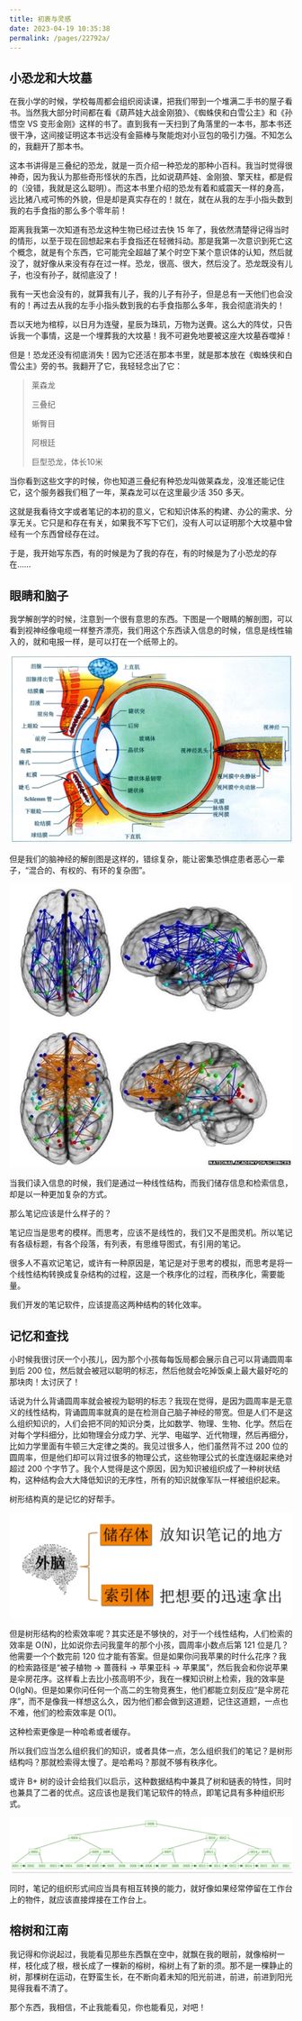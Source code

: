 ```yaml
---
title: 初衷与灵感
date: 2023-04-19 10:35:38
permalink: /pages/22792a/
---
```


## 小恐龙和大坟墓

在我小学的时候，学校每周都会组织阅读课，把我们带到一个堆满二手书的屋子看书。当然我大部分时间都在看《葫芦娃大战金刚狼》、《蜘蛛侠和白雪公主》和《孙悟空 VS 变形金刚》这样的书了。直到我有一天扫到了角落里的一本书，那本书还很干净，这间接证明这本书远没有金箍棒与聚能炮对小豆包的吸引力强。不知怎么的，我翻开了那本书。

这本书讲得是三叠纪的恐龙，就是一页介绍一种恐龙的那种小百科。我当时觉得很神奇，因为我认为那些奇形怪状的东西，比如说葫芦娃、金刚狼、擎天柱，都是假的（没错，我就是这么聪明）。而这本书里介绍的恐龙有着和威震天一样的身高，远比猪八戒可怖的外貌，但是却是真实存在的！就在，就在从我的左手小指头数到我的右手食指的那么多个零年前！

距离我我第一次知道有恐龙这种生物已经过去快 15 年了，我依然清楚得记得当时的情形，以至于现在回想起来右手食指还在轻微抖动。那是我第一次意识到死亡这个概念，就是有个东西，它可能完全超越了某个时空下某个意识体的认知，然后就没了，就好像从来没有存在过一样。恐龙，很高、很大，然后没了。恐龙既没有儿子，也没有孙子，就彻底没了！

我有一天也会没有的，就算我有儿子，我的儿子有孙子，但是总有一天他们也会没有的！再过去从我的左手小指头数到我的右手食指那么多年，我会彻底消失的！

吾以天地为棺椁，以日月为连璧，星辰为珠玑，万物为送賷。这么大的阵仗，只告诉我一个事情，这是一个埋葬我的大坟墓！我不可避免地要被这座大坟墓吞噬掉！

但是！恐龙还没有彻底消失！因为它还活在那本书里，就是那本放在《蜘蛛侠和白雪公主》旁的书。我翻开了它，我轻轻念出了它：

> 莱森龙
> 
> 三叠纪
> 
> 蜥臀目
> 
> 阿根廷
> 
> 巨型恐龙，体长10米

当你看到这些文字的时候，你也知道三叠纪有种恐龙叫做莱森龙，没准还能记住它，这个服务器我们租了一年，莱森龙可以在这里最少活 350 多天。

这就是我看待文字或者笔记的本初的意义，它和知识体系的构建、办公的需求、分享无关。它只是和存在有关，如果我不写下它们，没有人可以证明那个大坟墓中曾经有一个东西曾经存在过。

于是，我开始写东西，有的时候是为了我的存在，有的时候是为了小恐龙的存在……

## 眼睛和脑子

我学解剖学的时候，注意到一个很有意思的东西。下图是一个眼睛的解剖图，可以看到视神经像电缆一样整齐漂亮，我们用这个东西读入信息的时候，信息是线性输入的，就和电报一样，是可以打在一个纸带上的。

![eye](./introduce/eye.jpg)

但是我们的脑神经的解剖图是这样的，错综复杂，能让密集恐惧症患者恶心一辈子，“混合的、有权的、有环的复杂图”。

<p align = "center">
<img src="./introduce/brain.jpg" />
</p>

当我们读入信息的时候，我们是通过一种线性结构，而我们储存信息和检索信息，却是以一种更加复杂的方式。

那么笔记应该是什么样子的？

笔记应当是思考的模样。而思考，应该不是线性的，我们又不是图灵机。所以笔记有各级标题，有各个段落，有列表，有思维导图式，有引用的笔记。

很多人不喜欢记笔记，或许有一种原因是，笔记是对于思考的模拟，而思考是将一个线性结构转换成复杂结构的过程，这是一个秩序化的过程，而秩序化，需要能量。

我们开发的笔记软件，应该提高这两种结构的转化效率。

## 记忆和查找

小时候我很讨厌一个小孩儿，因为那个小孩每每饭局都会展示自己可以背诵圆周率到后 200 位，然后就会被冠以聪明的标志，然后他就会吃掉饭桌上最大最好吃的那块肉！太讨厌了！

话说为什么背诵圆周率就会被视为聪明的标志？我现在觉得，是因为圆周率是无意义的线性结构，背诵圆周率就真的是在检测自己脑子神经的带宽。但是人们不是这么组织知识的，人们会把不同的知识分类，比如数学、物理、生物、化学。然后在对每个学科细分，比如物理会分成力学、光学、电磁学、近代物理，然后再细分，比如力学里面有牛顿三大定律之类的。我见过很多人，他们虽然背不过 200 位的圆周率，但是他们却可以背过很多的物理公式，这些物理公式的长度连缀起来绝对超过 200 个字节了。我个人觉得是这个原因，因为知识被组织成了一种树状结构，这种结构会大大降低知识的无序性，所有的知识就像军队一样被组织起来。

树形结构真的是记忆的好帮手。

<p align = "center">    
<img src="./introduce/rs.png" />
</p>

但是树形结构的检索效率呢？其实还是不够快的，对于一个线性结构，人们检索的效率是 O(N)，比如说你去问我童年的那个小孩，圆周率小数点后第 121 位是几？他需要一个个数完前 120 位才能有答案。但是如果你问我苹果的时什么花序？我的检索路径是“被子植物 -> 蔷薇科 -> 苹果亚科 -> 苹果属”，然后我会和你说苹果是伞房花序。这样看上去比小孩高明不少，我在一棵知识树上检索，我的效率是 O(lgN)。但是如果你问任何一个高二的生物竞赛生，他们都能立刻反应“是伞房花序”，而不是像我一样想这么久，因为他们都会做到这道题，记住这道题，一点也不难，他们的检索效率是 O(1)。

这种检索更像是一种哈希或者缓存。

所以我们应当怎么组织我们的知识，或者具体一点，怎么组织我们的笔记？是树形结构吗？那就检索得太慢了。是哈希吗？那就不够有秩序化。

或许 B+ 树的设计会给我们以启示，这种数据结构中兼具了树和链表的特性，同时也兼具了二者的优点。这应该也是我们笔记软件的特点，即笔记具有多种组织形式。

![b+tree](./introduce/btree.png)

同时，笔记的组织形式间应当具有相互转换的能力，就好像如果经常停留在工作台上的物件，就应该直接焊接在工作台上。

## 榕树和江南

我记得和你说起过，我能看见那些东西飘在空中，就飘在我的眼前，就像榕树一样，枝化成了根，根长成了一棵新的榕树，榕树上有了新的须。那不是一棵静止的树，那棵树在运动，在野蛮生长，在不断向着未知的阳光前进，前进，前进到阳光晃得我看不清了。

那个东西，我相信，不止我能看见，你也能看见，对吧！